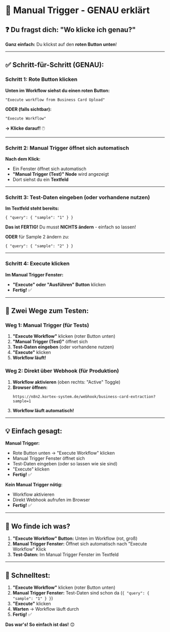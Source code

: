# 🎯 Manual Trigger - GENAU erklärt

## ❓ Du fragst dich: "Wo klicke ich genau?"

**Ganz einfach:** Du klickst auf den **roten Button unten**!

---

## ✅ Schritt-für-Schritt (GENAU):

### Schritt 1: Rote Button klicken

**Unten im Workflow siehst du einen roten Button:**
```
"Execute workflow from Business Card Upload"
```

**ODER (falls sichtbar):**
```
"Execute Workflow"
```

**→ Klicke darauf!** 🖱️

---

### Schritt 2: Manual Trigger öffnet sich automatisch

**Nach dem Klick:**
- Ein Fenster öffnet sich automatisch
- **"Manual Trigger (Test)" Node** wird angezeigt
- Dort siehst du ein **Textfeld**

---

### Schritt 3: Test-Daten eingeben (oder vorhandene nutzen)

**Im Textfeld steht bereits:**
```
{ "query": { "sample": "1" } }
```

**Das ist FERTIG!** Du musst **NICHTS ändern** - einfach so lassen!

**ODER** für Sample 2 ändern zu:
```
{ "query": { "sample": "2" } }
```

---

### Schritt 4: Execute klicken

**Im Manual Trigger Fenster:**
- **"Execute" oder "Ausführen" Button** klicken
- **Fertig!** ✅

---

## 🎯 Zwei Wege zum Testen:

### Weg 1: Manual Trigger (für Tests)

1. **"Execute Workflow"** klicken (roter Button unten)
2. **"Manual Trigger (Test)"** öffnet sich
3. **Test-Daten eingeben** (oder vorhandene nutzen)
4. **"Execute"** klicken
5. **Workflow läuft!**

### Weg 2: Direkt über Webhook (für Produktion)

1. **Workflow aktivieren** (oben rechts: "Active" Toggle)
2. **Browser öffnen:**
   ```
   https://n8n2.kortex-system.de/webhook/business-card-extraction?sample=1
   ```
3. **Workflow läuft automatisch!**

---

## 💡 Einfach gesagt:

**Manual Trigger:**
- Rote Button unten → "Execute Workflow" klicken
- Manual Trigger Fenster öffnet sich
- Test-Daten eingeben (oder so lassen wie sie sind)
- "Execute" klicken
- **Fertig!** ✅

**Kein Manual Trigger nötig:**
- Workflow aktivieren
- Direkt Webhook aufrufen im Browser
- **Fertig!** ✅

---

## 📍 Wo finde ich was?

1. **"Execute Workflow" Button:** Unten im Workflow (rot, groß)
2. **Manual Trigger Fenster:** Öffnet sich automatisch nach "Execute Workflow" Klick
3. **Test-Daten:** Im Manual Trigger Fenster im Textfeld

---

## 🚀 Schnelltest:

1. **"Execute Workflow"** klicken (roter Button unten)
2. **Manual Trigger Fenster:** Test-Daten sind schon da (`{ "query": { "sample": "1" } }`)
3. **"Execute"** klicken
4. **Warten** → Workflow läuft durch
5. **Fertig!** ✅

**Das war's! So einfach ist das!** 😊

